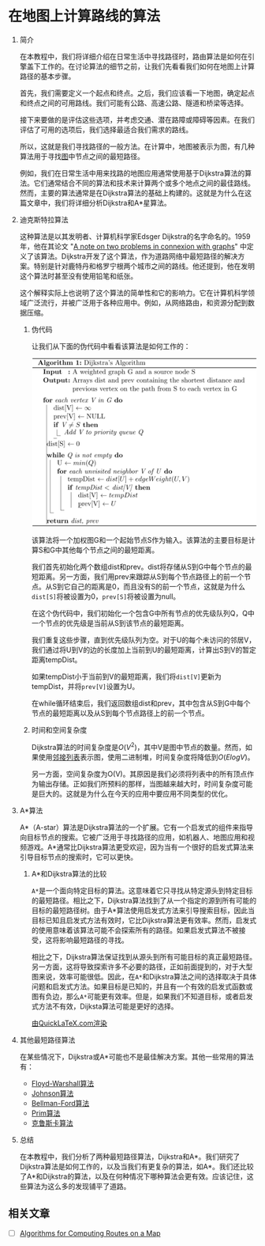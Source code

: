 # 在地图上计算路线的算法

1. 简介

    在本教程中，我们将详细介绍在日常生活中寻找路径时，路由算法是如何在引擎盖下工作的。在讨论算法的细节之前，让我们先看看我们如何在地图上计算路径的基本步骤。

    首先，我们需要定义一个起点和终点。之后，我们应该看一下地图，确定起点和终点之间的可用路线。我们可能有公路、高速公路、隧道和桥梁等选择。

    接下来要做的是评估这些选项，并考虑交通、潜在路障或障碍等因素。在我们评估了可用的选项后，我们选择最适合我们需求的路线。

    所以，这就是我们寻找路径的一般方法。在计算中，地图被表示为图，有几种算法用于寻找[图](https://www.baeldung.com/cs/graphs)中节点之间的最短路径。

    例如，我们在日常生活中用来找路的地图应用通常使用基于Dijkstra算法的算法。它们通常结合不同的算法和技术来计算两个或多个地点之间的最佳路线。然而，主要的算法通常是在Dijkstra算法的基础上构建的。这就是为什么在这篇文章中，我们将详细分析Dijkstra和A*星算法。

2. 迪克斯特拉算法

    这种算法是以其发明者、计算机科学家Edsger Dijkstra的名字命名的。1959年，他在其论文 "[A note on two problems in connexion with graphs](https://link.springer.com/article/10.1007/bf01386390)" 中定义了该算法。Dijkstra开发了这个算法，作为道路网络中最短路径的解决方案。特别是针对鹿特丹和格罗宁根两个城市之间的路线。他还提到，他在发明这个算法时甚至没有使用铅笔和纸张。

    这个解释实际上也说明了这个算法的简单性和它的影响力。它在计算机科学领域广泛流行，并被广泛用于各种应用中。例如，从网络路由，和资源分配到数据压缩。

    1. 伪代码

        让我们从下面的伪代码中看看该算法是如何工作的：

        ![由QuickLaTeX.com渲染](pic/quicklatex.com-e1f188a9277bfcecb9edbef93064a21f_l3.svg)

        该算法将一个加权图G和一个起始节点S作为输入。该算法的主要目标是计算S和G中其他每个节点之间的最短距离。

        我们首先初始化两个数组dist和prev。dist将存储从S到G中每个节点的最短距离。另一方面，我们用prev来跟踪从S到每个节点路径上的前一个节点。从S到它自己的距离是0，而且没有S的前一个节点，这就是为什么`dist[S]`将被设置为0，`prev[S]`将被设置为null。

        在这个伪代码中，我们初始化一个包含G中所有节点的优先级队列Q，Q中一个节点的优先级是当前从S到该节点的最短距离。

        我们重复这些步骤，直到优先级队列为空。对于U的每个未访问的邻居V，我们通过将U到V的边的长度加上当前到U的最短距离，计算出S到V的暂定距离tempDist。

        如果tempDist小于当前到V的最短距离，我们将`dist[V]`更新为tempDist，并将`prev[V]`设置为U。

        在while循环结束后，我们返回数组dist和prev，其中包含从S到G中每个节点的最短距离以及从S到每个节点路径上的前一个节点。

    2. 时间和空间复杂度

        Dijkstra算法的时间复杂度是$O(V^2)$，其中V是图中节点的数量。然而，如果使用[邻接列表](https://www.baeldung.com/cs/graphs#2-adjacency-list)表示图，使用二进制堆，时间复杂度将降低到$O(E log V)$。

        另一方面，空间复杂度为O(V)。其原因是我们必须将列表中的所有顶点作为输出存储。正如我们所预料的那样，当图越来越大时，时间复杂度可能是巨大的。这就是为什么在今天的应用中要应用不同类型的优化。

3. A*算法

    A*（A-star）算法是Dijkstra算法的一个扩展。它有一个启发式的组件来指导向目标节点的搜索。它被广泛用于寻找路径的应用，如机器人、地图应用和视频游戏。A*通常比Dijkstra算法更受欢迎，因为当有一个很好的启发式算法来引导目标节点的搜索时，它可以更快。

    1. A*和Dijkstra算法的比较

        `A*`是一个面向特定目标的算法。这意味着它只寻找从特定源头到特定目标的最短路径。相比之下，Dijkstra算法找到了从一个指定的源到所有可能的目标的最短路径树。由于A*算法使用启发式方法来引导搜索目标，因此当目标已知且启发式方法有效时，它比Dijkstra算法更有效率。然而，启发式的使用意味着该算法可能不会探索所有的路径。如果启发式算法不被接受，这将影响最短路径的寻找。

        相比之下，Dijkstra算法保证找到从源头到所有可能目标的真正最短路径。另一方面，这将导致探索许多不必要的路径，正如前面提到的，对于大型图来说，效率可能很低。因此，在`A*`和Dijkstra算法之间的选择取决于具体问题和启发式方法。如果目标是已知的，并且有一个有效的启发式函数或图有负边，那么`A*`可能更有效率。但是，如果我们不知道目标，或者启发式方法不有效，Dijksta算法可能是更好的选择。

        [由QuickLaTeX.com渲染](pic/quicklatex.com-d73beff99ba4d861417d51fda84fc655_l3.svg)

4. 其他最短路径算法

    在某些情况下，Dijkstra或A*可能也不是最佳解决方案。其他一些常用的算法有：

    - [Floyd-Warshall算法](https://www.baeldung.com/cs/floyd-warshall-shortest-path)
    - [Johnson算法](https://www.baeldung.com/cs/all-pairs-shortest-paths-johnsons-algorithm)
    - [Bellman-Ford算法](https://www.baeldung.com/cs/bellman-ford)
    - [Prim算法](https://www.baeldung.com/cs/prim-algorithm)
    - [克鲁斯卡算法](https://www.baeldung.com/cs/kruskals-vs-prims-algorithm)
5. 总结

    在本教程中，我们分析了两种最短路径算法，Dijkstra和A*。我们研究了Dijkstra算法是如何工作的，以及当我们有更复杂的算法，如A*。我们还比较了A*和Dijkstra的算法，以及在何种情况下哪种算法会更有效。应该记住，这些算法为这么多的发现铺平了道路。

## 相关文章

- [ ] [Algorithms for Computing Routes on a Map](https://www.baeldung.com/cs/routes-optimal-on-map)

